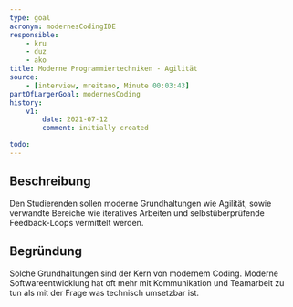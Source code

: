 ```yaml
---
type: goal
acronym: modernesCodingIDE
responsible: 
    - kru
    - duz
    - ako
title: Moderne Programmiertechniken - Agilität
source:
    - [interview, mreitano, Minute 00:03:43]
partOfLargerGoal: modernesCoding
history:
    v1:
        date: 2021-07-12
        comment: initially created

todo: 
---
```


## Beschreibung

Den Studierenden sollen moderne Grundhaltungen wie Agilität, sowie verwandte Bereiche wie iteratives Arbeiten und selbstüberprüfende Feedback-Loops vermittelt werden.

## Begründung

Solche Grundhaltungen sind der Kern von modernem Coding. Moderne Softwareentwicklung hat oft mehr mit Kommunikation und Teamarbeit zu tun als mit der Frage was technisch umsetzbar ist.